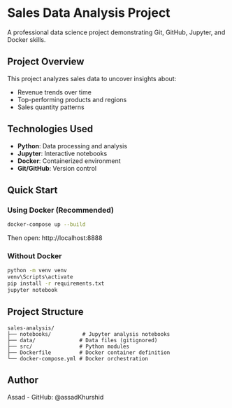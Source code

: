 # Sales Data Analysis Project

A professional data science project demonstrating Git, GitHub, Jupyter, and Docker skills.

## Project Overview
This project analyzes sales data to uncover insights about:
- Revenue trends over time
- Top-performing products and regions
- Sales quantity patterns

## Technologies Used
- **Python**: Data processing and analysis
- **Jupyter**: Interactive notebooks
- **Docker**: Containerized environment
- **Git/GitHub**: Version control

## Quick Start

### Using Docker (Recommended)
```bash
docker-compose up --build
```
Then open: http://localhost:8888

### Without Docker
```bash
python -m venv venv
venv\Scripts\activate
pip install -r requirements.txt
jupyter notebook
```

## Project Structure
```
sales-analysis/
├── notebooks/          # Jupyter analysis notebooks
├── data/              # Data files (gitignored)
├── src/               # Python modules
├── Dockerfile         # Docker container definition
└── docker-compose.yml # Docker orchestration
```

## Author
Assad - GitHub: @assadKhurshid